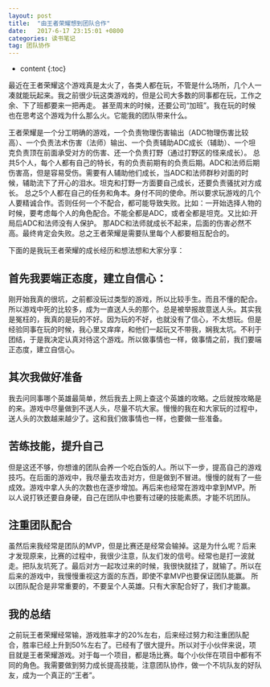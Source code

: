```yaml
---
layout: post
title:  "由王者荣耀想到团队合作"
date:   2017-6-17 23:15:01 +0800
categories: 读书笔记
tag: 团队协作
---
```


* content
{:toc}

最近在王者荣耀这个游戏真是太火了，各类人都在玩，不管是什么场所，几个人一凑就能玩起来。我之前很少玩这类游戏的，但是公司大多数的同事都在玩，工作之余、下了班都要来一把再走。
甚至周末的时候，还要公司“加班”。我在玩的时候也在思考这个游戏为什么那么火。它能我的团队带来什么。

王者荣耀是一个分工明确的游戏，一个负责物理伤害输出（ADC物理伤害比较高）、一个负责法术伤害（法师）输出、一个负责辅助ADC成长（辅助）、一个坦克负责顶在前面承受对方的伤害、还一个负责打野（通过打野区的怪来成长）。
总共5个人，每个人都有自己的特长，有的负责前期有的负责后期。ADC和法师后期伤害高，但是容易受伤。需要有人辅助他们成长，当ADC和法师群秒对面的时候，辅助流下了开心的泪水。坦克和打野一方面要自己成长，还要负责骚扰对方成长。
总之5个人都在自己的任务和角本。身付不同的使命。所以要求玩游戏的几个人要精诚合作。否则任何一个不配合，都可能导致失败。比如：一开始选择人物的时候，要考虑每个人的角色配合。不能全都是ADC，或者全都是坦克。又比如:开局后ADC和法师没有人保护。
那ADC和法师就成长不起来，后面的伤害必然不高。最终肯定会失败。总之王者荣耀是需要队里每个人都要相互配合的。

下面的是我玩王者荣耀的成长经历和想法想和大家分享：

首先我要端正态度，建立自信心：
---------

刚开始我真的很坑，之前都没玩过类型的游戏，所以比较手生。而且不懂的配合。所以游戏中死的比较多，成为一直送人头的那个。总是被举报故意送人头。其实我是冤枉的，我真的是玩的不好。因为玩的不好，也就没有了信心，不太想玩。但是经验同事在玩的时候，我心里又痒痒，和他们一起玩又不带我，娴我太坑。不利于团结，于是我决定认真对待这个游戏。所以做事情也一样，做事情之前，我们要端正态度，建立自信心。

其次我做好准备
---------
我去问同事哪个英雄最简单，然后我去上网上查这个英雄的攻略。之后就按攻略是的来。游戏中尽量做到不送人头，尽量不坑大家。慢慢的我在和大家玩的过程中，送人头的次数越来越少了。这和我们做事情也一样，也要做一些准备。

苦练技能，提升自己
---------
但是这还不够，你想谁的团队会养一个吃白饭的人。所以下一步，提高自己的游戏技巧。在后面的游戏中，我尽量去攻击对方，但是做到不冒进。慢慢的就有了一些成效。游戏中拿人头的次数也在逐步增加。再后来也经常在游戏中拿到MVP。所以人说打铁还要自身硬，自己在团队中也要有过硬的技能素质。才能不坑团队。

注重团队配合
---------
虽然后来我经常是团队的MVP，但是比赛还是经常会输掉。这是为什么呢？后来才发现原来，比赛的过程中，我很少注意，队友们发的信号。经常也是打一波就走。把队友坑死了。最后对方一起攻过来的时候，我很快就挂了，就输了。所以在后来的游戏中，我慢慢重视这方面的东西，即使不拿MVP也要保证团队能赢。
所以团队配合是非常重要的，不要呈个人英雄。只有大家配合好了，我们才能赢。

我的总结
---------
之前玩王者荣耀经常输，游戏胜率才的20%左右，后来经过努力和注重团队配合，胜率已经上升到50%左右了。已经有了很大提升。所以对于小伙伴来说，项目就是王者荣耀游戏。对于每一个项目，都是场比赛。每个小伙伴在项目中都有不同的角色。我需要做到努力成长提高技能，注意团队协作，做一个不坑队友的好队友，成为一个真正的“王者”。